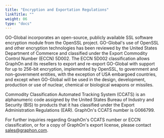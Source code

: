 ```yaml
---
title: "Encryption and Exportation Regulations"
linkTitle: ""
weight: 06
type: "docs"
---
```

GO-Global incorporates an open-source, publicly available SSL software encryption module from the OpenSSL project. GO-Global's use of OpenSSL and other encryption technologies has been reviewed by the United States Department of Commerce and classified under the Export Commodity Control Number (ECCN) 5D002. The ECCN 5D002 classification allows GraphOn and its resellers to export and re-export GO-Global with support for up to 256-bit encryption, implemented by OpenSSL, to government and non-government entities, with the exception of USA embargoed countries, and except when GO-Global will be used in the design, development, production or use of nuclear, chemical or biological weapons or missiles.

Commodity Classification Automated Tracking System (CCATS) is an alphanumeric code assigned by the United States Bureau of Industry and Security (BIS) to products that it has classified under the Export Administration Regulations (EAR). GraphOn's CCATS number is G066799.

For further inquiries regarding GraphOn's CCATS number or ECCN classification, or for a copy of GraphOn's export license, please contact sales@graphon.com.